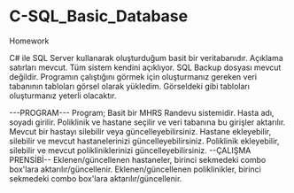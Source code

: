 # C-SQL_Basic_Database
Homework

C# ile SQL Server kullanarak oluşturduğum basit bir veritabanıdır.
Açıklama satırları mevcut. Tüm sistem kendini açıklıyor.
SQL Backup dosyası mevcut değildir. Programın çalıştığını görmek için oluşturmanız gereken veri tabanının tabloları görsel olarak yükledim. Görseldeki gibi tabloları oluşturmanız yeterli olacaktır.

---PROGRAM---
Program; 
Basit bir MHRS Randevu sistemidir.
Hasta adı, soyadı girilir. Poliklinik ve hastane seçilir ve veri tabanına bu girişler aktarılır. Mevcut bir hastayı silebilir veya güncelleyebilirsiniz.
Hastane ekleyebilir, silebilir ve mevcut hastanelerinizi güncelleyebilirsiniz.
Poliklinik ekleyebilir, silebilir ve mevcut polikliniklerinizi güncelleyebilirsiniz.
--ÇALIŞMA PRENSİBİ--
Eklenen/güncellenen hastaneler, birinci sekmedeki combo box'lara aktarılır/güncellenir.
Eklenen/güncellenen poliklinikler, birinci sekmedeki combo box'lara aktarılır/güncellenir.
